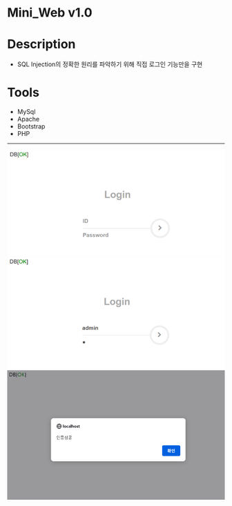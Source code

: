 # Mini_Web v1.0

# Description
- SQL Injection의 정확한 원리를 파악하기 위해 직접 로그인 기능만을 구현

# Tools
- MySql
- Apache
- Bootstrap
- PHP

---

<div style="text-align : center;">
<img src="./image/1.PNG">
<img src="./image/2.PNG">
<img src="./image/3.PNG">
</div>

